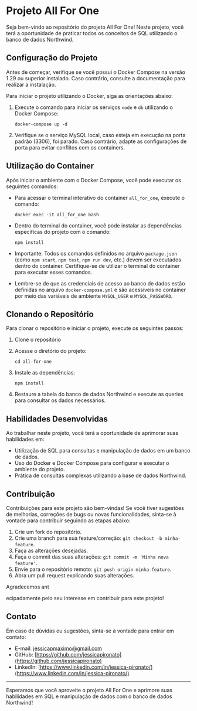 # Projeto All For One

Seja bem-vindo ao repositório do projeto All For One! Neste projeto, você terá a oportunidade de praticar todos os conceitos de SQL utilizando o banco de dados Northwind.

## Configuração do Projeto

Antes de começar, verifique se você possui o Docker Compose na versão 1.29 ou superior instalado. Caso contrário, consulte a documentação para realizar a instalação.

Para iniciar o projeto utilizando o Docker, siga as orientações abaixo:

1. Execute o comando para iniciar os serviços `node` e `db` utilizando o Docker Compose:
   ```
   docker-compose up -d
   ```

2. Verifique se o serviço MySQL local, caso esteja em execução na porta padrão (3306), foi parado. Caso contrário, adapte as configurações de porta para evitar conflitos com os containers.

## Utilização do Container

Após iniciar o ambiente com o Docker Compose, você pode executar os seguintes comandos:

- Para acessar o terminal interativo do container `all_for_one`, execute o comando:
  ```
  docker exec -it all_for_one bash
  ```

- Dentro do terminal do container, você pode instalar as dependências específicas do projeto com o comando:
  ```
  npm install
  ```

- Importante: Todos os comandos definidos no arquivo `package.json` (como `npm start`, `npm test`, `npm run dev`, etc.) devem ser executados dentro do container. Certifique-se de utilizar o terminal do container para executar esses comandos.

- Lembre-se de que as credenciais de acesso ao banco de dados estão definidas no arquivo `docker-compose.yml` e são acessíveis no container por meio das variáveis de ambiente `MYSQL_USER` e `MYSQL_PASSWORD`.

## Clonando o Repositório

Para clonar o repositório e iniciar o projeto, execute os seguintes passos:

1. Clone o repositório

2. Acesse o diretório do projeto:
   ```
   cd all-for-one
   ```

3. Instale as dependências:
   ```
   npm install
   ```

4. Restaure a tabela do banco de dados Northwind e execute as queries para consultar os dados necessários.

## Habilidades Desenvolvidas

Ao trabalhar neste projeto, você terá a oportunidade de aprimorar suas habilidades em:

- Utilização de SQL para consultas e manipulação de dados em um banco de dados.
- Uso do Docker e Docker Compose para configurar e executar o ambiente do projeto.
- Prática de consultas complexas utilizando a base de dados Northwind.

## Contribuição

Contribuições para este projeto são bem-vindas! Se você tiver sugestões de melhorias, correções de bugs ou novas funcionalidades, sinta-se à vontade para contribuir seguindo as etapas abaixo:

1. Crie um fork do repositório.
2. Crie uma branch para sua feature/correção: `git checkout -b minha-feature`.
3. Faça as alterações desejadas.
4. Faça o commit das suas alterações: `git commit -m 'Minha nova feature'`.
5. Envie para o repositório remoto: `git push origin minha-feature`.
6. Abra um pull request explicando suas alterações.

Agradecemos ant

ecipadamente pelo seu interesse em contribuir para este projeto!

## Contato

Em caso de dúvidas ou sugestões, sinta-se à vontade para entrar em contato:

- E-mail: jessicapmaximo@gmail.com
- GitHub: [https://github.com/jessicapironato](https://github.com/jessicapironato)
- LinkedIn: [https://www.linkedin.com/in/jessica-pironato/](https://www.linkedin.com/in/jessica-pironato/)

---

Esperamos que você aproveite o projeto All For One e aprimore suas habilidades em SQL e manipulação de dados com o banco de dados Northwind!
